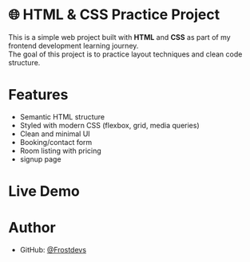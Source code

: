# 🌐 HTML & CSS Practice Project

This is a simple web project built with **HTML** and **CSS** as part of my frontend development learning journey.  
The goal of this project is to practice layout techniques and clean code structure.



# Features
- Semantic HTML structure
- Styled with modern CSS (flexbox, grid, media queries)
- Clean and minimal UI
- Booking/contact form
- Room listing with pricing 
- signup page

# Live Demo



# Author
- GitHub: [@Frostdevs](https://github.com/Frostdevs)

